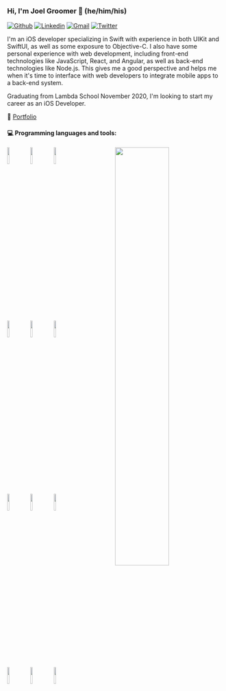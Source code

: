 ### Hi, I'm Joel Groomer 👋 (he/him/his)
[![Github](https://img.shields.io/badge/-Github-000?style=flat&logo=Github&logoColor=white)](https://github.com/joelgroomer)
[![Linkedin](https://img.shields.io/badge/-LinkedIn-blue?style=flat&logo=Linkedin&logoColor=white)](https://www.linkedin.com/in/joelgroomer/)
[![Gmail](https://img.shields.io/badge/-Gmail-c14438?style=flat&logo=Gmail&logoColor=white)](mailto:joelgroomers@gmail.com)
[![Twitter](https://img.shields.io/twitter/url?label=Twitter&url=https%3A%2F%2Fkouris_john)](https://twitter.com/julltron)


I'm an iOS developer specializing in Swift with experience in both UIKit and SwiftUI, as well as some exposure to Objective-C. I also have some personal experience with web development, including front-end technologies like JavaScript, React, and Angular, as well as back-end technologies like Node.js. This gives me a good perspective and helps me when it's time to interface with web developers to integrate mobile apps to a back-end system. 

Graduating from Lambda School November 2020, I'm looking to start my career as an iOS Developer.

👤 [Portfolio](https://joelgroomer.com)



#### :computer: Programming languages and tools: 
<p>
	<img width="50%" align="right" src="https://github-readme-stats.vercel.app/api?username=joelgroomer&show_icons=true&hide_border=true" />
  
<code><img width="10%" src="https://www.vectorlogo.zone/logos/swift/swift-ar21.svg"></code>
<code><img width="10%" src="https://www.vectorlogo.zone/logos/apple_objectivec/apple_objectivec-ar21.svg"></code>
<code><img width="10%" src="https://www.vectorlogo.zone/logos/apple_xcode/apple_xcode-ar21.svg"></code>

<code><img width="10%" src="https://www.vectorlogo.zone/logos/javascript/javascript-ar21.svg"></code>
<code><img width="10%" src="https://www.vectorlogo.zone/logos/typescriptlang/typescriptlang-ar21.svg"></code>
<code><img width="10%" src="https://www.vectorlogo.zone/logos/visualstudio_code/visualstudio_code-ar21.svg"></code>

<code><img width="10%" src="https://www.vectorlogo.zone/logos/reactjs/reactjs-ar21.svg"></code>
<code><img width="10%" src="https://www.vectorlogo.zone/logos/angular/angular-ar21.svg"></code>
<code><img width="10%" src="https://www.vectorlogo.zone/logos/nodejs/nodejs-ar21.svg"></code>

<code><img width="10%" src="https://www.vectorlogo.zone/logos/git-scm/git-scm-ar21.svg"></code>
<code><img width="10%" src="https://www.vectorlogo.zone/logos/python/python-ar21.svg"></code>
<code><img width="10%" src="https://www.vectorlogo.zone/logos/firebase/firebase-ar21.svg"></code>
</p>
